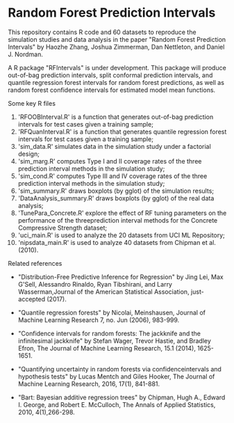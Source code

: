 # Random Forest Prediction Intervals

This repository contains R code and 60 datasets to reproduce the simulation studies and data analysis in the paper "Random Forest Prediction Intervals" by Haozhe Zhang, Joshua Zimmerman, Dan Nettleton, and Daniel J. Nordman.

A R package "RFIntervals" is under development. This package will produce out-of-bag prediction intervals, split conformal prediction intervals, and quantile regression forest intervals for random forest predictions, as well as random forest confidence intervals for estimated model mean functions.

Some key R files

1. 'RFOOBInterval.R' is a function that generates out-of-bag prediction intervals for test cases given a training sample;
2. 'RFQuanInterval.R' is a function that generates quantile regression forest intervals for test cases given a training sample;
3. 'sim_data.R' simulates data in the simulation study under a factorial design;
4. 'sim_marg.R' computes Type I and II coverage rates of the three prediction interval methods in the simulation study;
5. 'sim_cond.R' computes Type III and IV coverage rates of the three prediction interval methods in the simulation study;
6. 'sim_summary.R' draws boxplots (by gglot) of the simulation results;
7. 'DataAnalysis_summary.R' draws boxplots (by gglot) of the real data analysis;
8. 'TunePara_Concrete.R' explore the effect of RF tuning parameters on the performance of the threeprediction interval methods for the Concrete Compressive Strength dataset;
9. 'uci_main.R' is used to analyze the 20 datasets from UCI ML Repository;
10. 'nipsdata_main.R' is used to analyze 40 datasets from Chipman et al. (2010).

Related references

- "Distribution-Free Predictive Inference for Regression" by Jing Lei, Max G'Sell, Alessandro Rinaldo, Ryan Tibshirani, and  Larry Wasserman,Journal of the American Statistical Association, just-accepted (2017).

- "Quantile regression forests" by Nicolai, Meinshausen, Journal of Machine Learning Research 7, no. Jun (2006), 983-999.

- "Confidence intervals for random forests: The jackknife and the infinitesimal jackknife" by Stefan Wager, Trevor Hastie, and Bradley Efron, The Journal of Machine Learning Research, 15.1 (2014), 1625-1651.

- "Quantifying uncertainty in random forests via confidenceintervals and hypothesis tests" by Lucas Mentch and Giles Hooker,  The Journal of Machine Learning Research, 2016, 17(1), 841-881.

- "Bart: Bayesian additive regression trees" by Chipman, Hugh A., Edward I. George, and Robert E. McCulloch, The Annals of Applied Statistics, 2010, 4(1),266-298.
